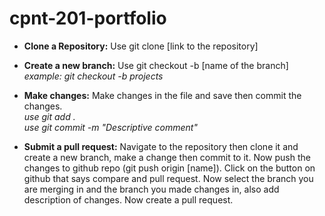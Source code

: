 # cpnt-201-portfolio

- **Clone a Repository:** Use git clone [link to the repository]

- **Create a new branch:** Use git checkout -b [name of the branch]  
  _example: git checkout -b projects_

- **Make changes:** Make changes in the file and save then commit the changes.  
  _use git add ._  
  _use git commit -m "Descriptive comment"_

- **Submit a pull request:** Navigate to the repository then clone it and create a new branch, make a change then commit to it.
  Now push the changes to github repo (git push origin [name]). Click on the button on github that says compare and pull request.
  Now select the branch you are merging in and the branch you made changes in, also add description of changes. Now create a pull request.
